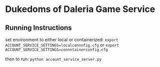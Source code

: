 # Dukedoms of Daleria Game Service

## Running Instructions

set environment to either local or containerized:
`export ACCOUNT_SERVICE_SETTINGS=localconnnfig.cfg`
or
`export ACCOUNT_SERVICE_SETTINGS=connntainerconfig.cfg`

then to run:
`python account_service_server.py`
